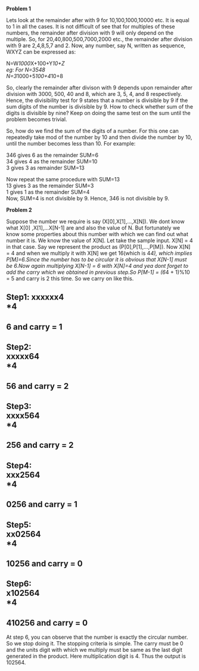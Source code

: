 **Problem 1**

Lets look at the remainder after with 9 for 10,100,1000,10000 etc. It is equal to 1 in all the cases. It is not difficult of see that for multiples of these numbers, the remainder after division with 9 will only depend on the multiple. So, for 20,40,800,500,7000,2000 etc., the remainder after division with 9 are 2,4,8,5,7 and 2. Now, any number, say N, written as sequence, WXYZ can be expressed as:  

N=W*1000*X+100+Y*10+Z  
eg: For N=3548  
N=3*1000+5*100+4*10+8  


So, clearly the remainder after divison with 9 depends upon remainder after division with 3000, 500, 40 and 8, which are 3, 5, 4, and 8 respectively. Hence, the divisibility test for 9 states that a number is divisible by 9 if the sum digits of the number is divisible by 9. How to check whether sum of the digits is divisible by nine? Keep on doing the same test on the sum until the problem becomes trivial.  

So, how do we find the sum of the digits of a number. For this one can repeatedly take mod of the number by 10 and then divide the number by 10, until the number becomes less than 10. For example:

346 gives 6 as the remainder SUM=6  
34 gives 4 as the remainder SUM=10  
3 gives 3 as remainder SUM=13  




Now repeat the same procedure with SUM=13  
13 gives 3 as the remainder SUM=3  
1 gives 1 as the remainder SUM=4  
Now, SUM=4 is not divisible by 9. Hence, 346 is not divisible by 9.  




**Problem 2**  

Suppose the number we require is say (X[0],X[1],...,X[N]). We dont know what X[0] ,X[1],...X[N-1] are and also the value of N. But fortunately we know some properties about this number with which we can find out what number it is. We know the value of X[N]. Let take the sample input. X[N] = 4 in that case. Say we represent the product as (P[0],P[1],...,P[M]). Now X[N] = 4 and when we multiply it with X[N] we get 16(which is 4*4), which implies P[M]=6.Since the number has to be circular it is obvious that X[N-1] must be 6.Now again multiplying X[N-1] = 6 with X[N]=4 and yea dont forget to add the carry which we obtained in previous step.So P[M-1] = (6*4 + 1)%10 = 5 and carry is 2 this time. So we carry on like this.

Step1: xxxxxx4  
*4  
------  
6 and carry = 1  
------  
Step2:  
xxxxx64  
*4  
------  
56 and carry = 2  
------  
Step3:  
xxxx564  
*4  
------  
256 and carry = 2  
------  
Step4:  
xxx2564  
*4  
------  
0256 and carry = 1  
------  
Step5:  
xx02564  
*4  
------  
10256 and carry = 0  
------  
Step6:  
x102564  
*4  
------  
410256 and carry = 0  
------  

At step 6, you can observe that the number is exactly the circular number. So we stop doing it. The stopping criteria is simple. The carry must be 0 and the units digit with which we multiply must be same as the last digit generated in the product. Here multiplication digit is 4. Thus the output is 102564.





